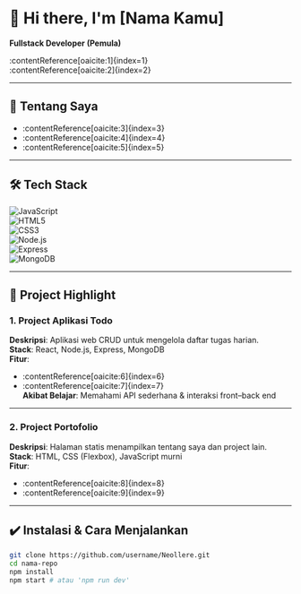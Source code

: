 # 👋 Hi there, I'm [Nama Kamu]  
**Fullstack Developer (Pemula)**

:contentReference[oaicite:1]{index=1}  
:contentReference[oaicite:2]{index=2}

---

## 🚀 Tentang Saya  
- :contentReference[oaicite:3]{index=3}  
- :contentReference[oaicite:4]{index=4}  
- :contentReference[oaicite:5]{index=5}

---

## 🛠 Tech Stack  
![JavaScript](https://img.shields.io/badge/-JavaScript-F7DF1E?logo=javascript&logoColor=333)  
![HTML5](https://img.shields.io/badge/-HTML5-E34F26?logo=html5&logoColor=fff)  
![CSS3](https://img.shields.io/badge/-CSS3-1572B6?logo=css3)  
![Node.js](https://img.shields.io/badge/-Node.js-339933?logo=node.js&logoColor=fff)  
![Express](https://img.shields.io/badge/-Express-000000?logo=express&logoColor=fff)  
![MongoDB](https://img.shields.io/badge/-MongoDB-47A248?logo=mongodb&logoColor=fff)

---

## 📂 Project Highlight

### 1. Project Aplikasi Todo  
**Deskripsi**: Aplikasi web CRUD untuk mengelola daftar tugas harian.  
**Stack**: React, Node.js, Express, MongoDB  
**Fitur**:
- :contentReference[oaicite:6]{index=6}
- :contentReference[oaicite:7]{index=7}  
**Akibat Belajar**: Memahami API sederhana & interaksi front–back end

---

### 2. Project Portofolio  
**Deskripsi**: Halaman statis menampilkan tentang saya dan project lain.  
**Stack**: HTML, CSS (Flexbox), JavaScript murni  
**Fitur**:
- :contentReference[oaicite:8]{index=8}
- :contentReference[oaicite:9]{index=9}  

---

## ✔️ Instalasi & Cara Menjalankan
```bash
git clone https://github.com/username/Neollere.git
cd nama-repo
npm install
npm start # atau 'npm run dev'

